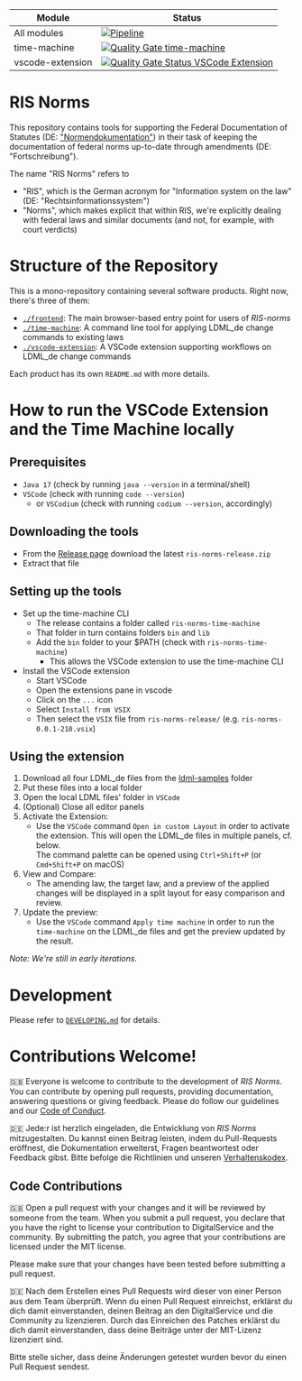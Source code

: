| Module | Status |
| ----- | ----- |
| All modules | [![Pipeline](https://github.com/digitalservicebund/ris-norms/actions/workflows/pipeline.yml/badge.svg)](https://github.com/digitalservicebund/ris-norms/actions/workflows/pipeline.yml) |
| time-machine | [![Quality Gate time-machine](https://sonarcloud.io/api/project_badges/measure?project=digitalservicebund_ris-norms-time-machine&metric=alert_status)](https://sonarcloud.io/summary/new_code?id=digitalservicebund_ris-norms-time-machine) |
| vscode-extension | [![Quality Gate Status VSCode Extension](https://sonarcloud.io/api/project_badges/measure?project=digitalservicebund_ris-norms-vscode-extension&metric=alert_status)](https://sonarcloud.io/summary/new_code?id=digitalservicebund_ris-norms-vscode-extension)

# RIS Norms

This repository contains tools for supporting the Federal Documentation of Statutes (DE: ["Normendokumentation"](https://www.bundesjustizamt.de/DE/Themen/Rechtsetzung/Normendokumentation/Normendokumentation_node.html)) in their task of keeping the documentation of federal norms up-to-date through amendments (DE: "Fortschreibung").

The name "RIS Norms" refers to 
* "RIS", which is the German acronym for "Information system on the law" (DE: "Rechtsinformationssystem")
* "Norms", which makes explicit that within RIS, we're explicitly dealing with federal laws and similar documents (and not, for example, with court verdicts)

# Structure of the Repository
This is a mono-repository containing several software products. Right now, there's three of them:
* [`./frontend`](./frontend/): The main browser-based entry point for users of _RIS-norms_ 
* [`./time-machine`](./time-machine/): A command line tool for applying LDML_de change commands to existing laws
* [`./vscode-extension`](./vscode-extension): A VSCode extension supporting workflows on LDML_de change commands

Each product has its own `README.md` with more details.

# How to run the VSCode Extension and the Time Machine locally

## Prerequisites
* `Java 17` (check by running `java --version` in a terminal/shell)
* `VSCode` (check with running `code --version`)
   * or `VSCodium`  (check with running `codium --version`, accordingly)

## Downloading the tools
* From the [Release page](https://github.com/digitalservicebund/ris-norms/releases) download the latest `ris-norms-release.zip`
* Extract that file

## Setting up the tools
* Set up the time-machine CLI
  * The release contains a folder called `ris-norms-time-machine`
  * That folder in turn contains folders `bin` and `lib`
  * Add the `bin` folder to your $PATH (check with `ris-norms-time-machine`)
    * This allows the VSCode extension to use the time-machine CLI
* Install the VSCode extension
  * Start VSCode
  * Open the extensions pane in vscode
  * Click on the `...` icon
  * Select `Install from VSIX`
  * Then select the `VSIX` file from `ris-norms-release/` (e.g. `ris-norms-0.0.1-210.vsix`)

## Using the extension
1. Download all four LDML_de files from the [ldml-samples](https://github.com/digitalservicebund/ris-norms/tree/main/vscode-extension/ldml-samples) folder
1. Put these files into a local folder
1. Open the local LDML files' folder in `VSCode`
1. (Optional) Close all editor panels
1. Activate the Extension:
   - Use the `VSCode` command `Open in custom Layout` in order to activate the extension. This will open the LDML_de files in multiple panels, cf. below.<br>
     The command palette can be opened using `Ctrl+Shift+P` (or `Cmd+Shift+P` on macOS)
1. View and Compare:
   - The amending law, the target law, and a preview of the applied changes will be displayed in a split layout for easy comparison and review.
1. Update the preview:
   - Use the `VSCode` command `Apply time machine` in order to run the `time-machine` on the LDML_de files and get the preview updated by the result.

_Note: We're still in early iterations._

# Development

Please refer to [`DEVELOPING.md`](./DEVELOPING.md) for details.

# Contributions Welcome!

🇬🇧
Everyone is welcome to contribute to the development of _RIS Norms_. You can contribute by opening pull requests, providing documentation, answering questions or giving feedback. Please do follow our guidelines and our [Code of Conduct](CODE_OF_CONDUCT.md).

🇩🇪
Jede:r ist herzlich eingeladen, die Entwicklung von _RIS Norms_ mitzugestalten. Du kannst einen Beitrag leisten, indem du Pull-Requests eröffnest, die Dokumentation erweiterst, Fragen beantwortest oder Feedback gibst. Bitte befolge die Richtlinien und unseren [Verhaltenskodex](CODE_OF_CONDUCT_DE.md).

## Code Contributions

🇬🇧
Open a pull request with your changes and it will be reviewed by someone from the team. When you submit a pull request, you declare that you have the right to license your contribution to DigitalService and the community. By submitting the patch, you agree that your contributions are licensed under the MIT license.

Please make sure that your changes have been tested before submitting a pull request.

🇩🇪
Nach dem Erstellen eines Pull Requests wird dieser von einer Person aus dem Team überprüft. Wenn du einen Pull Request einreichst, erklärst du dich damit einverstanden, deinen Beitrag an den DigitalService und die Community zu lizenzieren. Durch das Einreichen des Patches erklärst du dich damit einverstanden, dass deine Beiträge unter der MIT-Lizenz lizenziert sind.

Bitte stelle sicher, dass deine Änderungen getestet wurden bevor du einen Pull Request sendest.

